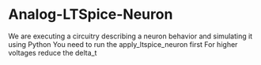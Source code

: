 # Analog-LTSpice-Neuron
We are executing a circuitry describing a neuron behavior and simulating it using Python
You need to run the apply_ltspice_neuron first 
For higher voltages reduce the delta_t
